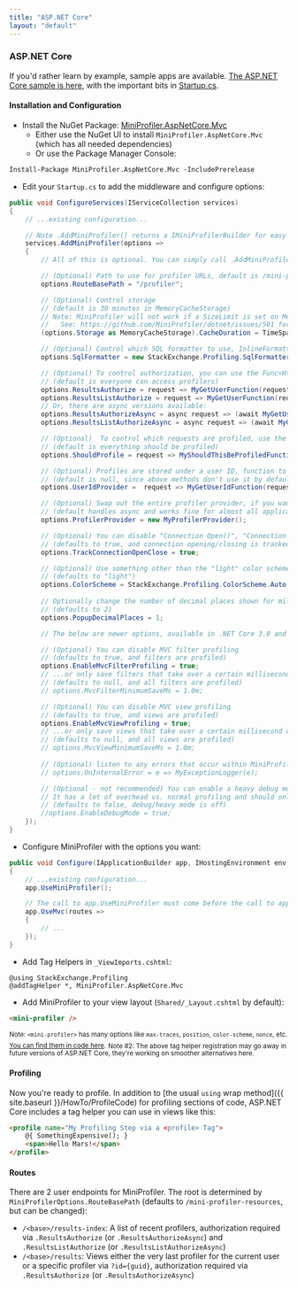 ```yaml
---
title: "ASP.NET Core"
layout: "default"
---
```

### ASP.NET Core
If you'd rather learn by example, sample apps are available. [The ASP.NET Core sample is here](https://github.com/MiniProfiler/dotnet/tree/main/samples/Samples.AspNet), with the important bits in [Startup.cs](https://github.com/MiniProfiler/dotnet/blob/main/samples/Samples.AspNet/Startup.cs).

#### Installation and Configuration

* Install the NuGet Package: [MiniProfiler.AspNetCore.Mvc](https://www.nuget.org/packages/MiniProfiler.AspNetCore.Mvc/)
   * Either use the NuGet UI to install `MiniProfiler.AspNetCore.Mvc` (which has all needed dependencies)
   * Or use the Package Manager Console:

```ps
Install-Package MiniProfiler.AspNetCore.Mvc -IncludePrerelease
```

* Edit your `Startup.cs` to add the middleware and configure options:

```c#
public void ConfigureServices(IServiceCollection services)
{
    // ...existing configuration...

    // Note .AddMiniProfiler() returns a IMiniProfilerBuilder for easy intellisense
    services.AddMiniProfiler(options =>
    {
        // All of this is optional. You can simply call .AddMiniProfiler() for all defaults

        // (Optional) Path to use for profiler URLs, default is /mini-profiler-resources
        options.RouteBasePath = "/profiler";

        // (Optional) Control storage
        // (default is 30 minutes in MemoryCacheStorage)
        // Note: MiniProfiler will not work if a SizeLimit is set on MemoryCache!
        //   See: https://github.com/MiniProfiler/dotnet/issues/501 for details
        (options.Storage as MemoryCacheStorage).CacheDuration = TimeSpan.FromMinutes(60);

        // (Optional) Control which SQL formatter to use, InlineFormatter is the default
        options.SqlFormatter = new StackExchange.Profiling.SqlFormatters.InlineFormatter();

        // (Optional) To control authorization, you can use the Func<HttpRequest, bool> options:
        // (default is everyone can access profilers)
        options.ResultsAuthorize = request => MyGetUserFunction(request).CanSeeMiniProfiler;
        options.ResultsListAuthorize = request => MyGetUserFunction(request).CanSeeMiniProfiler;
        // Or, there are async versions available:
        options.ResultsAuthorizeAsync = async request => (await MyGetUserFunctionAsync(request)).CanSeeMiniProfiler;
        options.ResultsListAuthorizeAsync = async request => (await MyGetUserFunctionAsync(request)).CanSeeMiniProfilerLists;

        // (Optional)  To control which requests are profiled, use the Func<HttpRequest, bool> option:
        // (default is everything should be profiled)
        options.ShouldProfile = request => MyShouldThisBeProfiledFunction(request);

        // (Optional) Profiles are stored under a user ID, function to get it:
        // (default is null, since above methods don't use it by default)
        options.UserIdProvider =  request => MyGetUserIdFunction(request);

        // (Optional) Swap out the entire profiler provider, if you want
        // (default handles async and works fine for almost all applications)
        options.ProfilerProvider = new MyProfilerProvider();

        // (Optional) You can disable "Connection Open()", "Connection Close()" (and async variant) tracking.
        // (defaults to true, and connection opening/closing is tracked)
        options.TrackConnectionOpenClose = true;

        // (Optional) Use something other than the "light" color scheme.
        // (defaults to "light")
        options.ColorScheme = StackExchange.Profiling.ColorScheme.Auto;
        
        // Optionally change the number of decimal places shown for millisecond timings.
        // (defaults to 2)
        options.PopupDecimalPlaces = 1;

        // The below are newer options, available in .NET Core 3.0 and above:

        // (Optional) You can disable MVC filter profiling
        // (defaults to true, and filters are profiled)
        options.EnableMvcFilterProfiling = true;
        // ...or only save filters that take over a certain millisecond duration (including their children)
        // (defaults to null, and all filters are profiled)
        // options.MvcFilterMinimumSaveMs = 1.0m;

        // (Optional) You can disable MVC view profiling
        // (defaults to true, and views are profiled)
        options.EnableMvcViewProfiling = true;
        // ...or only save views that take over a certain millisecond duration (including their children)
        // (defaults to null, and all views are profiled)
        // options.MvcViewMinimumSaveMs = 1.0m;
     
        // (Optional) listen to any errors that occur within MiniProfiler itself
        // options.OnInternalError = e => MyExceptionLogger(e);

        // (Optional - not recommended) You can enable a heavy debug mode with stacks and tooltips when using memory storage
        // It has a lot of overhead vs. normal profiling and should only be used with that in mind
        // (defaults to false, debug/heavy mode is off)
        //options.EnableDebugMode = true;
    });
}
```

* Configure MiniProfiler with the options you want:

```c#
public void Configure(IApplicationBuilder app, IHostingEnvironment env, ILoggerFactory loggerFactory, IMemoryCache cache)
{
    // ...existing configuration...
    app.UseMiniProfiler();

    // The call to app.UseMiniProfiler must come before the call to app.UseMvc
    app.UseMvc(routes =>
    {
        // ...
    });
}
```

* Add Tag Helpers in `_ViewImports.cshtml`:

```
@using StackExchange.Profiling
@addTagHelper *, MiniProfiler.AspNetCore.Mvc
```

* Add MiniProfiler to your view layout (`Shared/_Layout.cshtml` by default):

```html
<mini-profiler />
```
<sub>Note: `<mini-profiler>` has many options like `max-traces`, `position`, `color-scheme`, `nonce`, etc. [You can find them in code here](https://github.com/MiniProfiler/dotnet/blob/main/src/MiniProfiler.AspNetCore.Mvc/MiniProfilerScriptTagHelper.cs).</sub>
<sub>Note #2: The above tag helper registration may go away in future versions of ASP.NET Core, they're working on smoother alternatives here.</sub>


#### Profiling
Now you're ready to profile. In addition to [the usual `using` wrap method]({{ site.baseurl }}/HowTo/ProfileCode) for profiling sections of code, ASP.NET Core includes a tag helper you can use in views like this:

```html
<profile name="My Profiling Step via a <profile> Tag">
    @{ SomethingExpensive(); }
    <span>Hello Mars!</span>
</profile>
```

#### Routes

There are 2 user endpoints for MiniProfiler. The root is determined by `MiniProfilerOptions.RouteBasePath` (defaults to `/mini-profiler-resources`, but can be changed):
- `/<base>/results-index`: A list of recent profilers, authorization required via `.ResultsAuthorize` (or `.ResultsAuthorizeAsync`) and `.ResultsListAuthorize` (or `.ResultsListAuthorizeAsync`)
- `/<base>/results`: Views either the very last profiler for the current user or a specific profiler via `?id={guid}`, authorization required via `.ResultsAuthorize` (or `.ResultsAuthorizeAsync`)
